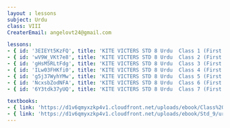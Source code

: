 ```yaml
--- 
layout : lessons 
subject: Urdu 
class: VIII
CreaterEmail: angelovt24@gmail.com

lessons: 
- { id: '3EIEYt5KzFQ', title: 'KITE VICTERS STD 8 Urdu  Class 1 (First Bell-ഫസ്റ്റ് ബെല്‍)' }
- { id: 'wV9W_VKt7e8', title: 'KITE VICTERS STD 8 Urdu  Class 2 (First Bell-ഫസ്റ്റ് ബെല്‍)' }
- { id: 'gHsM5RLtFdg', title: 'KITE VICTERS STD 8 Urdu  Class 3 (First Bell-ഫസ്റ്റ് ബെല്‍)' }
- { id: 'ILw03FHKfi0', title: 'KITE VICTERS STD 8 Urdu  Class 4 (First Bell-ഫസ്റ്റ് ബെല്‍)' }
- { id: 'g5j37WyhYMw', title: 'KITE VICTERS STD 8 Urdu  Class 5 (First Bell-ഫസ്റ്റ് ബെല്‍)' }
- { id: 'NcxsbZodNFA', title: 'KITE VICTERS STD 8 Urdu  Class 6 (First Bell-ഫസ്റ്റ് ബെല്‍)' }
- { id: '6Y3tdk37yUQ', title: 'KITE VICTERS STD 8 Urdu  Class 7 (First Bell-ഫസ്റ്റ് ബെല്‍)' }

textbooks:
- { link: 'https://d1v6qmyxzkp4v1.cloudfront.net/uploads/ebook/Class%209/Urdu%20Std_IX_Vol_1/Urdu%20Std_IX_Vol_1.pdf', title: 'Urdu Part -1' , medium: 'Malayalam' }
- { link: 'https://d1v6qmyxzkp4v1.cloudfront.net/uploads/ebook/Std_9/urdu%20vol%202/urdu%20vol%202.pdf', title: 'Urdu Part -2' , medium: 'Malayalam' }
--- 
```


